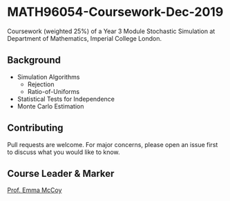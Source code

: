 # MATH96054-Coursework-Dec-2019
Coursework (weighted 25%) of a Year 3 Module Stochastic Simulation at Department of Mathematics, Imperial College London.

## Background
* Simulation Algorithms
     * Rejection
     * Ratio-of-Uniforms
* Statistical Tests for Independence
* Monte Carlo Estimation


## Contributing
Pull requests are welcome. For major concerns, please open an issue first to discuss what you would like to know.

## Course Leader & Marker
[Prof. Emma McCoy](http://wwwf.imperial.ac.uk/~ejm/)
